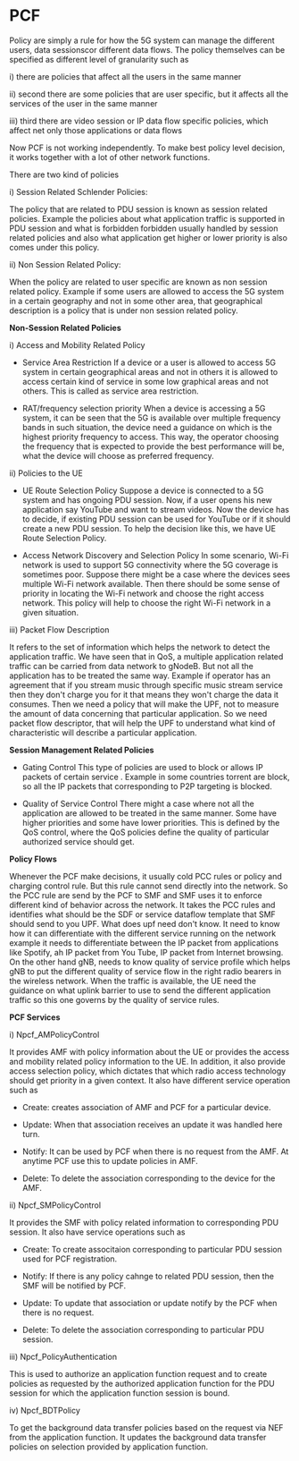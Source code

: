 # PCF

Policy are simply a rule for how the 5G system can manage the different users, data sessionscor different data flows. The policy themselves can be specified as different level of granularity such as

i) there are policies that affect all the users in the same manner

ii) second there are some policies that are user specific, but it affects all the services of the user in the same manner

iii) third there are video session or IP data flow specific policies, which affect net only those applications or data flows

Now PCF is not working independently. To make best policy level decision, it works together with a lot of other network functions.

There are two kind of policies 

i) Session Related Schlender Policies: 

The policy that are related to PDU session is known as session related policies. Example the policies about what application traffic is supported in PDU session and what is forbidden forbidden usually handled by session related policies and also what application get higher or lower priority is also comes under this policy.

ii) Non Session Related Policy:

When the policy are related to user specific are known as non session related policy. Example if some users are allowed to access the 5G system in a certain geography and not in some other area, that geographical description is a policy that is under non session related policy.


**Non-Session Related Policies**

i) Access and Mobility Related Policy
   
- Service Area Restriction
If a device or a user is allowed to access 5G system in certain geographical areas and not in others it is allowed to access certain kind of service in some low graphical areas and not others. This is called as service area restriction.

- RAT/frequency selection priority
When a device is accessing a 5G system, it can be seen that the 5G is available over multiple frequency bands in such situation, the device need a guidance on which is the highest priority frequency to access. This way, the operator choosing the frequency that is expected to provide the best performance will be, what the device will choose as preferred frequency.

ii) Policies to the UE
    
- UE Route Selection Policy
Suppose a device is connected to a 5G system and has ongoing PDU session. Now, if a user opens his new application say YouTube and want to stream videos. Now the device has to decide, if existing PDU session can be used for YouTube or if it should create a new PDU session. To help the decision like this, we have UE Route Selection Policy.

- Access Network Discovery and Selection Policy
In some scenario, Wi-Fi network is used to support 5G connectivity where the 5G coverage is sometimes poor. Suppose there might be a case where the devices sees multiple Wi-Fi network available. Then there should be some sense of priority in locating the Wi-Fi network and choose the right access network. This policy will help to choose the right Wi-Fi network in a given situation.

iii) Packet Flow Description

It refers to the set of information which helps the network to detect the application traffic. We have seen that in QoS, a multiple application related traffic can be carried from data network to gNodeB. But not all the application has to be treated the same way. Example if operator has an agreement that if you stream music through specific music stream service then they don't charge you for it that means they won't charge the data it consumes. Then we need a policy that will make the UPF, not to measure the amount of data concerning that particular application. So we need packet flow descriptor, that will help the UPF to understand what kind of characteristic will describe a particular application.

**Session Management Related Policies**

- Gating Control
This type of policies are used to block or allows IP packets of certain service . Example in some countries torrent are block, so all the IP packets that corresponding to P2P targeting is blocked.

- Quality of Service Control
There might a case where not all the application are allowed to be treated in the same manner. Some have higher priorities and some have lower priorities. This is defined by the QoS control, where the QoS policies define the quality of particular authorized service should get.

**Policy Flows**

Whenever the PCF make decisions, it usually cold PCC rules or policy and charging control rule. But this rule cannot send directly into the network. So the PCC rule are send by the PCF to SMF and SMF uses it to enforce different kind of behavior across the network. It takes the PCC rules and identifies what should be the SDF or service dataflow template that SMF should send to you UPF. What does upf need don't know. It need to know how it can differentiate with the different service running on the network example it needs to differentiate between the IP packet from applications like Spotify, ah IP packet from You Tube, IP packet from Internet browsing. On the other hand gNB, needs to know quality of service profile which helps gNB to put the different quality of service flow in the right radio bearers in the wireless network. When the traffic is available, the UE need the guidance on what uplink barrier to use to send the different application traffic so this one governs by the quality of service rules.

**PCF Services**

i) Npcf_AMPolicyControl

It provides AMF with policy information about the UE or provides the access and mobility related policy information to the UE. In addition, it also provide access selection policy, which dictates that which radio access technology should get priority in a given context. It also have different service operation such as 
	
- Create: creates association of AMF and PCF for a particular device.

- Update: When that association receives an update it was handled here turn. 

- Notify: It can be used by PCF when there is no request from the AMF. At anytime PCF use this to update policies in AMF.

- Delete: To delete the association corresponding to the device for the AMF.

ii) Npcf_SMPolicyControl

It provides the SMF with policy related information to corresponding PDU session. It also have service operations such as

- Create: To create associtaion corresponding to particular PDU session used for PCF registration.

- Notify: If there is any policy cahnge to related PDU session, then the SMF will be notified by PCF.

- Update: To update that association or update notify by the PCF when there is no request.

- Delete: To delete the association corresponding to particular PDU session.

iii) Npcf_PolicyAuthentication

This is used to authorize an application function request and to create policies as requested by the authorized application function for the PDU session for which the application function session is bound.

iv) Npcf_BDTPolicy

To get the background data transfer policies based on the request via NEF from the application function. It updates the background data transfer policies on selection provided by application function.
